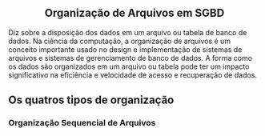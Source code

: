 ## <center>Organização de Arquivos em SGBD</center>

Diz sobre a disposição dos dados em um arquivo ou tabela de banco de dados. Na ciência da computação, a organização de arquivos é um conceito importante usado no design e implementação de sistemas de arquivos e sistemas de gerenciamento de banco de dados. A forma como os dados são organizados em um arquivo ou tabela pode ter um impacto significativo na eficiência e velocidade de acesso e recuperação de dados.

## Os quatros tipos de organização 

### Organização Sequencial de Arquivos